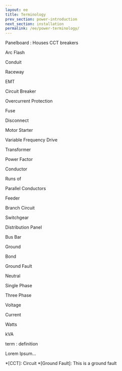 ```yaml
---
layout: ee
title: Terminology
prev_section: power-introduction
next_section: installation
permalink: /ee/power-terminology/
---
```


Panelboard
: Houses CCT breakers

Arc Flash

Conduit

Raceway

EMT

Circuit Breaker

Overcurrent Protection

Fuse

Disconnect

Motor Starter

Variable Frequency Drive

Transformer

Power Factor

Conductor

Runs of

Parallel Conductors

Feeder

Branch Circuit

Switchgear

Distribution Panel

Bus Bar

Ground

Bond

Ground Fault

Neutral

Single Phase

Three Phase

Voltage

Current

Watts

kVA



term
: definition

Lorem Ipsum...

*[CCT]: Circuit
*[Ground Fault]: This is a ground fault